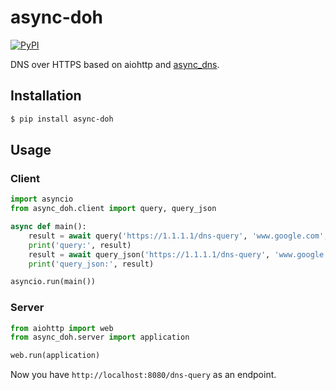# async-doh

[![PyPI](https://img.shields.io/pypi/v/async-doh.svg)]()

DNS over HTTPS based on aiohttp and [async_dns](https://github.com/gera2ld/async_dns).

## Installation

```sh
$ pip install async-doh
```

## Usage

### Client

```py
import asyncio
from async_doh.client import query, query_json

async def main():
    result = await query('https://1.1.1.1/dns-query', 'www.google.com', 'A')
    print('query:', result)
    result = await query_json('https://1.1.1.1/dns-query', 'www.google.com', 'A')
    print('query_json:', result)

asyncio.run(main())
```

### Server

```py
from aiohttp import web
from async_doh.server import application

web.run(application)
```

Now you have `http://localhost:8080/dns-query` as an endpoint.
